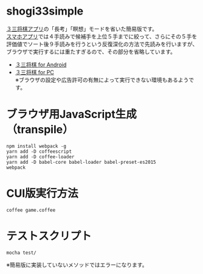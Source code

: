 # shogi33simple

[３三将棋アプリ](https://play.google.com/store/apps/details?id=shogi33.io.github.happyclam)の「長考」「瞑想」モードを省いた簡易版です。  
[スマホアプリ](https://happyclam.github.io/project/2018-01-01/33shogiapp)では４手読みで候補手を上位５手までに絞って、さらにその５手を評価値でソート後９手読みを行うという反復深化の方法で先読みを行いますが、ブラウザで実行するには重たすぎるので、その部分を省略しています。  

* [３三将棋 for Android](https://play.google.com/store/apps/details?id=shogi33.io.github.happyclam)
* [３三将棋 for PC](https://happyclam.github.io/shogi33simple/)  
※ブラウザの設定や広告許可の有無によって実行できない環境もあるようです。

# ブラウザ用JavaScript生成（transpile）
```
npm install webpack -g
yarn add -D coffeescript
yarn add -D coffee-loader
yarn add -D babel-core babel-loader babel-preset-es2015
webpack
```

# CUI版実行方法
```
coffee game.coffee
```

# テストスクリプト
```
mocha test/
```

※簡易版に実装していないメソッドではエラーになります。

